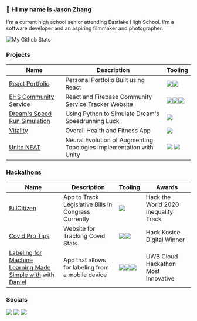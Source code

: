 ### 👋 Hi my name is [Jason Zhang](https://jasonzhang.media) 
I'm a current high school senior attending Eastlake High School. I'm a software developer and an aspiring filmmaker and photographer. 

![My Github Stats](https://github-readme-stats.vercel.app/api?username=zjjc123&theme=dark)

### Projects
|Name|Description|Tooling|
|-|-|-|
|[React Portfolio]()|Personal Portfolio Built using React|<img src="https://img.shields.io/badge/react%20-%2320232a.svg?&style=for-the-badge&logo=react&logoColor=%2361DAFB"/><img src="https://img.shields.io/badge/github%20-%23121011.svg?&style=for-the-badge&logo=github&logoColor=white"/>|
|[EHS Community Service](https://github.com/eastlakehs/community-service-tracker-info)|React and Firebase Community Service Tracker Website|<img src="https://img.shields.io/badge/react%20-%2320232a.svg?&style=for-the-badge&logo=react&logoColor=%2361DAFB"/><img src="https://img.shields.io/badge/typescript%20-%23007ACC.svg?&style=for-the-badge&logo=typescript&logoColor=white"/><img src="https://img.shields.io/badge/firebase%20-%23039BE5.svg?&style=for-the-badge&logo=firebase"/>|
|[Dream's Speed Run Simulation](https://github.com/Zjjc123/DreamSpeedrunSimulation)|Using Python to Simulate Dream's Speedrunning Luck|<img src="https://img.shields.io/badge/python%20-%2314354C.svg?&style=for-the-badge&logo=python&logoColor=white"/>|
|[Vitality](https://github.com/Zjjc123/Vitality)|Overall Health and Fitness App|<img src="https://img.shields.io/badge/java-%23ED8B00.svg?&style=for-the-badge&logo=java&logoColor=white"/>|
|[Unite NEAT](https://github.com/Zjjc123/UniteNeat)|Neural Evolution of Augmenting Topologies Implementation with Unity|<img src="https://img.shields.io/badge/c%23%20-%23239120.svg?&style=for-the-badge&logo=c-sharp&logoColor=white"/> <img src="https://img.shields.io/badge/unity%20-%23000000.svg?&style=for-the-badge&logo=unity&logoColor=white"/>|

### Hackathons
|Name|Description|Tooling|Awards|
|-|-|-|-|
|[BillCitizen](https://github.com/Zjjc123/LegislativeTracker)|App to Track Legislative Bills in Congress Currently|<img src="https://img.shields.io/badge/react_native%20-%2320232a.svg?&style=for-the-badge&logo=react&logoColor=%2361DAFB"/>|Hack the World 2020 Inequality Track|
|[Covid Pro Tips]()|Website for Tracking Covid Stats|<img src="https://img.shields.io/badge/html5%20-%23E34F26.svg?&style=for-the-badge&logo=html5&logoColor=white"/><img src="https://img.shields.io/badge/node.js%20-%2343853D.svg?&style=for-the-badge&logo=node.js&logoColor=white"/>|Hack Kosice Digital Winner|
|[Labeling for Machine Learning Made Simple with](https://github.com/daniel-sudz/UWB-Hackathon) with [Daniel](https://github.com/daniel-sudz)|App that allows for labeling from a mobile device|<img src="https://img.shields.io/badge/react_native%20-%2320232a.svg?&style=for-the-badge&logo=react&logoColor=%2361DAFB"/><img src="https://img.shields.io/badge/redux%20-%23593d88.svg?&style=for-the-badge&logo=redux&logoColor=white"/><img src="https://img.shields.io/badge/typescript%20-%23007ACC.svg?&style=for-the-badge&logo=typescript&logoColor=white"/>|UWB Cloud Hackathon Most Innovative|

### Socials
[<img src="https://img.shields.io/badge/linkedin%20-%230077B5.svg?&style=for-the-badge&logo=linkedin&logoColor=white"/>](https://www.linkedin.com/in/zjjc123/)
[<img src="https://img.shields.io/badge/jasonzhang02%20-%23E4405F.svg?&style=for-the-badge&logo=Instagram&logoColor=white"/>](https://www.instagram.com/jasonzhang02) [<img src="https://img.shields.io/badge/Jason Zhang%20-%23FF0000.svg?&style=for-the-badge&logo=YouTube&logoColor=white"/>](https://www.youtube.com/channel/UC4oYKaYEiIQ_5h2i5RW8yeQ)

